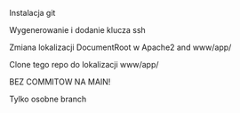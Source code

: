   Instalacja git
  
  Wygenerowanie i dodanie klucza ssh
  
  Zmiana lokalizacji DocumentRoot w Apache2 and www/app/
  
  Clone tego repo do lokalizacji www/app/
  




  BEZ COMMITOW NA MAIN!
  
  Tylko osobne branch 
